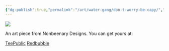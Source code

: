 ```yaml
---
{"dg-publish":true,"permalink":"/art/water-gang/don-t-worry-be-capy/","title":"Don't Worry Be Capy","tags":["Art","Nature Gang"]}
---
```



![](https://baserow-media.ams3.digitaloceanspaces.com/user_files/NpFrjnhN12MA1xCT8OGwOSKsp4S6xv05_50930313366a6c4abaecfd47c4c9b55eb140fccfe1e3288f9289062e3191e209.jpg)

An art piece from Nonbeenary Designs. You can get yours at:

[TeePublic](https://www.teepublic.com/t-shirt/49131967-dont-worry-be-capy?store_id=258912)
[Redbubble](https://www.redbubble.com/shop/ap/150241257?ref=studio-promote)
